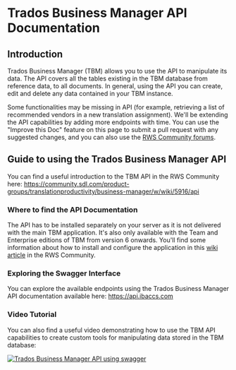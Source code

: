 # Trados Business Manager API Documentation #
## Introduction ##
Trados Business Manager (TBM) allows you to use the API to manipulate its data. The API covers all the tables existing in the TBM database from reference data, to all documents. In general, using the API you can create, edit and delete any data contained in your TBM instance.

Some functionalities may be missing in API (for example, retrieving a list of recommended vendors in a new translation assignment). We'll be extending the API capabilities by adding more endpoints with time. You can use the "Improve this Doc" feature on this page to submit a pull request with any suggested changes, and you can also use the [RWS Community forums](https://community.sdl.com/product-groups/translationproductivity/business-manager/f/business-manager-team-enterprise). 

## Guide to using the Trados Business Manager API ##
You can find a useful introduction to the TBM API in the RWS Community here:
https://community.sdl.com/product-groups/translationproductivity/business-manager/w/wiki/5916/api

### Where to find the API Documentation ###
The API has to be installed separately on your server as it is not delivered with the main TBM application. It's also only available with the Team and Enterprise editions of TBM from version 6 onwards. You'll find some information about how to install and configure the application in this [wiki article](https://community.sdl.com/product-groups/translationproductivity/business-manager/w/wiki/5916/api) in the RWS Community.

### Exploring the Swagger Interface ###
You can explore the available endpoints using the Trados Business Manager API documentation available here:
https://api.ibaccs.com

### Video Tutorial ###
You can also find a useful video demonstrating how to use the TBM API capabilities to create custom tools for manipulating data stored in the TBM database:

[![Trados Business Manager API using swagger](https://img.youtube.com/vi/p-0vgL9Y3Yg/0.jpg)](https://youtu.be/p-0vgL9Y3Yg "Trados Business Manager API using swagger")

